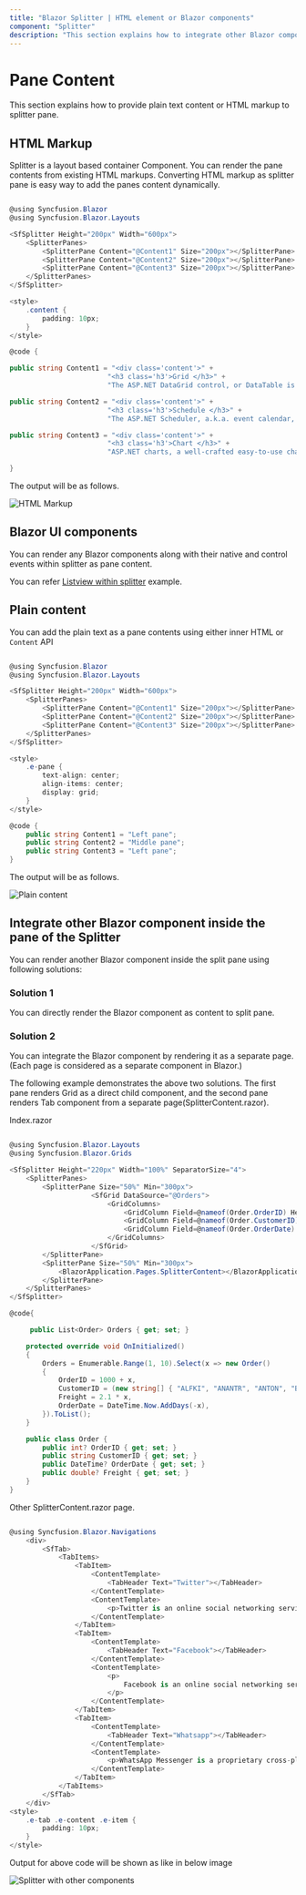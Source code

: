 ```yaml
---
title: "Blazor Splitter | HTML element or Blazor components"
component: "Splitter"
description: "This section explains how to integrate other Blazor components, HTML element, or plain content inside the split panes of Blazor Splitter."
---
```


# Pane Content

This section explains how to provide plain text content or HTML markup to splitter pane.

## HTML Markup

Splitter is a layout based container Component. You can render the pane contents from existing HTML markups. Converting HTML markup as splitter pane is easy way to add the panes content dynamically.

```csharp

@using Syncfusion.Blazor
@using Syncfusion.Blazor.Layouts

<SfSplitter Height="200px" Width="600px">
    <SplitterPanes>
        <SplitterPane Content="@Content1" Size="200px"></SplitterPane>
        <SplitterPane Content="@Content2" Size="200px"></SplitterPane>
        <SplitterPane Content="@Content3" Size="200px"></SplitterPane>
    </SplitterPanes>
</SfSplitter>

<style>
    .content {
        padding: 10px;
    }
</style>

@code {

public string Content1 = "<div class='content'>" +
                        "<h3 class='h3'>Grid </h3>" +
                        "The ASP.NET DataGrid control, or DataTable is a feature-rich control used to display data in a tabular format.</div>";

public string Content2 = "<div class='content'>" +
                        "<h3 class='h3'>Schedule </h3>" +
                        "The ASP.NET Scheduler, a.k.a. event calendar, facilitates almost all calendar features, thus allowing users to manage their time efficiently </div>";

public string Content3 = "<div class='content'>" +
                        "<h3 class='h3'>Chart </h3>" +
                        "ASP.NET charts, a well-crafted easy-to-use charting package, is used to add beautiful charts in web and mobile applications </div>";

}

```

The output will be as follows.

![HTML Markup](./images/content-html-markup.png)

## Blazor UI components

You can render any Blazor components along with their native and control events within splitter as pane content.

You can refer [Listview within splitter](https://blazor.syncfusion.com/demos/splitter/details-view?theme=bootstrap4) example.

## Plain content

You can add the plain text as a pane contents using either inner HTML or `Content` API

```csharp

@using Syncfusion.Blazor
@using Syncfusion.Blazor.Layouts

<SfSplitter Height="200px" Width="600px">
    <SplitterPanes>
        <SplitterPane Content="@Content1" Size="200px"></SplitterPane>
        <SplitterPane Content="@Content2" Size="200px"></SplitterPane>
        <SplitterPane Content="@Content3" Size="200px"></SplitterPane>
    </SplitterPanes>
</SfSplitter>

<style>
    .e-pane {
        text-align: center;
        align-items: center;
        display: grid;
    }
</style>

@code {
    public string Content1 = "Left pane";
    public string Content2 = "Middle pane";
    public string Content3 = "Left pane";
}

```

The output will be as follows.

![Plain content](./images/plain-content.png)

## Integrate other Blazor component inside the pane of the Splitter

You can render another Blazor component inside the split pane using following solutions:

### Solution 1

You can directly render the Blazor component as content to split pane.

### Solution 2

You can integrate the Blazor component by rendering it as a separate page. (Each page is considered as a separate component in Blazor.)

The following example demonstrates the above two solutions. The first pane renders Grid as a direct child component, and the second pane renders Tab component from a separate page(SplitterContent.razor).

Index.razor

```csharp

@using Syncfusion.Blazor.Layouts
@using Syncfusion.Blazor.Grids

<SfSplitter Height="220px" Width="100%" SeparatorSize="4">
    <SplitterPanes>
        <SplitterPane Size="50%" Min="300px">
                    <SfGrid DataSource="@Orders">
                        <GridColumns>
                            <GridColumn Field=@nameof(Order.OrderID) HeaderText="Order ID" TextAlign="TextAlign.Right" Width="120"></GridColumn>
                            <GridColumn Field=@nameof(Order.CustomerID) HeaderText="Customer Name" Width="150"></GridColumn>
                            <GridColumn Field=@nameof(Order.OrderDate) HeaderText=" Order Date" Format="yMd" Type="ColumnType.Date" TextAlign="TextAlign.Right" Width="130"></GridColumn>
                        </GridColumns>
                    </SfGrid>
        </SplitterPane>
        <SplitterPane Size="50%" Min="300px">
            <BlazorApplication.Pages.SplitterContent></BlazorApplication.Pages.SplitterContent>
        </SplitterPane>
    </SplitterPanes>
</SfSplitter>

@code{

     public List<Order> Orders { get; set; }

    protected override void OnInitialized()
    {
        Orders = Enumerable.Range(1, 10).Select(x => new Order()
        {
            OrderID = 1000 + x,
            CustomerID = (new string[] { "ALFKI", "ANANTR", "ANTON", "BLONP", "BOLID" })[new Random().Next(5)],
            Freight = 2.1 * x,
            OrderDate = DateTime.Now.AddDays(-x),
        }).ToList();
    }

    public class Order {
        public int? OrderID { get; set; }
        public string CustomerID { get; set; }
        public DateTime? OrderDate { get; set; }
        public double? Freight { get; set; }
    }
}

```

Other SplitterContent.razor page.

```csharp

@using Syncfusion.Blazor.Navigations
    <div>
        <SfTab>
            <TabItems>
                <TabItem>
                    <ContentTemplate>
                        <TabHeader Text="Twitter"></TabHeader>
                    </ContentTemplate>
                    <ContentTemplate>
                        <p>Twitter is an online social networking service that enables users to send and read short 140-character messages called tweets. Registered users can read and post tweets, but those who are unregistered can only read them. Users access Twitter through the website interface, SMS or mobile device app Twitter Inc. is based in SanFrancisco and has more than 25 offices around the world. Twitter was created in March 2006 by Jack Dorsey, Evan Williams, Biz Stone, and Noah Glass and launched in July 2006.  The service rapidly gained worldwide popularity, with more than 100 million users posting 340 million tweets a day in 2012.  The service also handled 1.6 billionsearch queries per day.</p>
                    </ContentTemplate>
                </TabItem>
                <TabItem>
                    <ContentTemplate>
                        <TabHeader Text="Facebook"></TabHeader>
                    </ContentTemplate>
                    <ContentTemplate>
                        <p>
                            Facebook is an online social networking service headquartered in Menlo Park, California. Its website was launched on February 4, 2004, by Mark Zuckerberg with his Harvard College roommates and fellow students EduardoSaverin, Andrew McCollum, Dustin Moskovitz and Chris Hughes.  The founders had initially limited the website membership to Harvard students, but later expanded it to colleges in the Boston area, the Ivy League, and Stanford University. It gradually added support for students at various other universities and later to high-school students.
                        </p>
                    </ContentTemplate>
                </TabItem>
                <TabItem>
                    <ContentTemplate>
                        <TabHeader Text="Whatsapp"></TabHeader>
                    </ContentTemplate>
                    <ContentTemplate>
                        <p>WhatsApp Messenger is a proprietary cross-platform instant messaging client for smartphones that operates under a subscription business model.  It uses the Internet to send text messages, images, video, user location andaudio media messages to other users using standard cellular mobile numbers.  As of February 2016, WhatsApp had a userbase of up to one billion,[10] making it the most globally popular messaging application WhatsApp Inc., based inMountain View, California, was acquired by Facebook Inc. on February 19, 2014, for approximately US $19.3 billion.</p>
                    </ContentTemplate>
                </TabItem>
            </TabItems>
        </SfTab>
    </div>
<style>
    .e-tab .e-content .e-item {
        padding: 10px;
    }
</style>

```

Output for above code will be shown as like in below image

![Splitter with other components](./images/components.png)